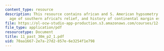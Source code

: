 ```yaml
---
content_type: resource
description: This resource contains african and S. American hypsometry elevation,
  age of southern africa?s relief, and history of continental margin escarpments.
file: https://ol-ocw-studio-app-production.s3.amazonaws.com/courses/12-453-crosby-lectures-in-geology-history-of-africa-fall-2005/70aa16672e7a27d2857e6e3254f1e798_11_past_30m_p2_1.pdf
file_type: application/pdf
resourcetype: Document
title: 11_past_30m_p2_1.pdf
uid: 70aa1667-2e7a-27d2-857e-6e3254f1e798
---
```


